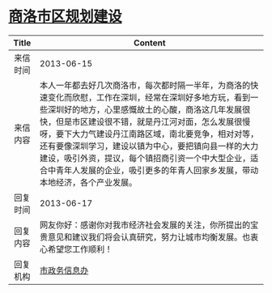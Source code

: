 # <a href="http://www.shangluo.gov.cn/zmhd/ldxxxx.jsp?urltype=leadermail.LeaderMailContentUrl&wbtreeid=1112&leadermailid=1870">商洛市区规划建设</a>
| Title |                                                                                                              Content                                                                                                               |
|:-----:|------------------------------------------------------------------------------------------------------------------------------------------------------------------------------------------------------------------------------------|
| 来信时间  | 2013-06-15                                                                                                                                                                                                                         |
| 来信内容  | 本人一年都去好几次商洛市，每次都时隔一半年，为商洛的快速变化而欣慰，工作在深圳，经常在深圳好多地方玩，看到一些深圳好的地方，心里感慨故土的心酸，商洛这几年发展很快，但是市区建设很不错，就是丹江河对面，怎么发展很慢呀，要下大力气建设丹江南路区域，南北要竞争，相对对等，还有要像深圳学习，建设以镇为中心，要把镇向县一样的大力建设，吸引外资，提议，每个镇招商引资一个中大型企业，适合中青年人发展的企业，吸引更多的年青人回家乡发展，带动本地经济，各个产业发展。 |
| 回复时间  | 2013-06-17                                                                                                                                                                                                                         |
| 回复内容  | 网友你好：感谢你对我市经济社会发展的关注，你所提出的宝贵意见和建议我们将会认真研究，努力让城市均衡发展。也衷心希望您工作顺利！                                                                                                                                                                    |
| 回复机构  | <a href="../../category/agencies/市政务信息办.md">市政务信息办</a>                                                                                                                                                                             |